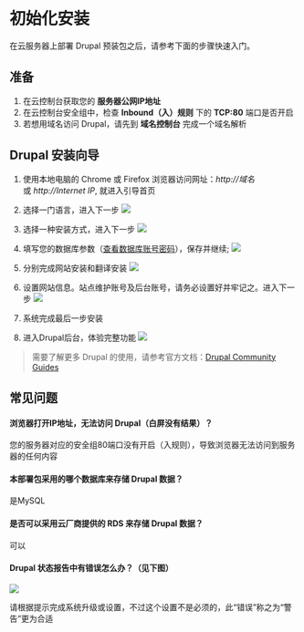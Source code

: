 # 初始化安装

在云服务器上部署 Drupal 预装包之后，请参考下面的步骤快速入门。

## 准备

1. 在云控制台获取您的 **服务器公网IP地址** 
2. 在云控制台安全组中，检查 **Inbound（入）规则** 下的 **TCP:80** 端口是否开启
3. 若想用域名访问 Drupal，请先到 **域名控制台** 完成一个域名解析

## Drupal 安装向导

1. 使用本地电脑的 Chrome 或 Firefox 浏览器访问网址：*http://域名* 或 *http://Internet IP*, 就进入引导首页

2.  选择一门语言，进入下一步
    ![](http://libs.websoft9.com/Websoft9/DocsPicture/zh/drupal/drupal-install001-websoft9.png)
3.  选择一种安装方式，进入下一步
    ![](http://libs.websoft9.com/Websoft9/DocsPicture/zh/drupal/drupal-install002-websoft9.png)
4.  填写您的数据库参数（[查看数据库账号密码](https://support.websoft9.com/docs/lamp/zh/stack-accounts.html)），保存并继续;
    ![](http://libs.websoft9.com/Websoft9/DocsPicture/zh/drupal/drupal-install003-websoft9.png)
5.  分别完成网站安装和翻译安装
    ![](http://libs.websoft9.com/Websoft9/DocsPicture/zh/drupal/drupal-install004-websoft9.png)
6.  设置网站信息。站点维护账号及后台账号，请务必设置好并牢记之。进入下一步
    ![](http://libs.websoft9.com/Websoft9/DocsPicture/zh/drupal/drupal-install005-websoft9.png)
7.  系统完成最后一步安装
8.  进入Drupal后台，体验完整功能
    ![](http://libs.websoft9.com/Websoft9/DocsPicture/zh/drupal/drupal-backend-websoft9.png)

> 需要了解更多 Drupal 的使用，请参考官方文档：[Drupal Community Guides](https://www.drupal.org/documentation)

## 常见问题

#### 浏览器打开IP地址，无法访问 Drupal（白屏没有结果）？

您的服务器对应的安全组80端口没有开启（入规则），导致浏览器无法访问到服务器的任何内容

#### 本部署包采用的哪个数据库来存储 Drupal 数据？

是MySQL

#### 是否可以采用云厂商提供的 RDS 来存储 Drupal 数据？

可以

#### Drupal 状态报告中有错误怎么办？（见下图）

![](http://libs.websoft9.com/Websoft9/DocsPicture/zh/drupal/drupal-status-websoft9.png)

请根据提示完成系统升级或设置，不过这个设置不是必须的，此“错误”称之为“警告”更为合适
